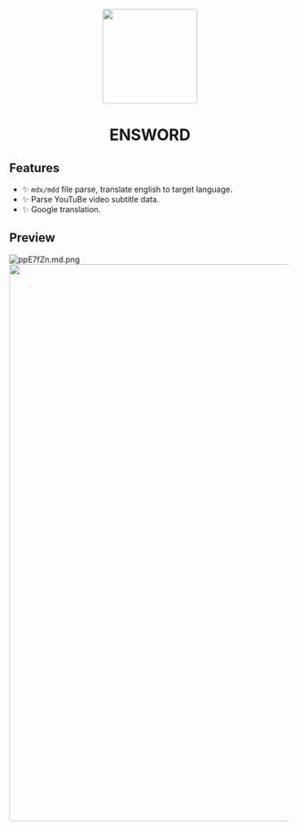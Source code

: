 <p align="center">
  <img width="170" style="border-radius: 4px;" src="https://www.webwise.ie/wp-content/uploads/2014/04/Slider8.jpg" />
</p>
<div align="center">
  <h1>ENSWORD</h1>
</div>

## Features
- ✨ `mdx/mdd` file parse, translate english to target language.
- ✨ Parse YouTuBe video subtitle data.
- ✨ Google translation.

## Preview
![ppE7fZn.md.png](https://s1.ax1x.com/2023/03/05/ppE7fZn.md.png)
<img width="1000" style="border-radius: 4px;" src="./preview.gif" />